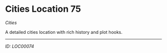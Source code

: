 # Cities Location 75

*Cities*

A detailed cities location with rich history and plot hooks.

---
*ID: LOC00074*